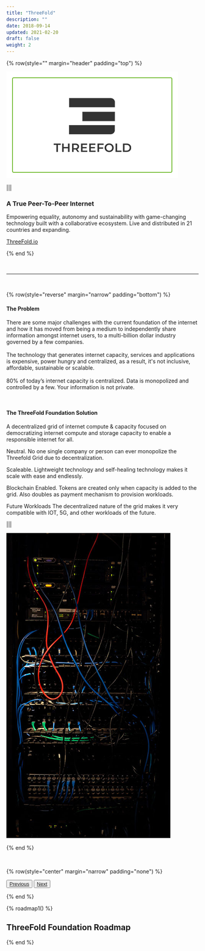 ```yaml
---
title: "ThreeFold"
description: ""
date: 2018-09-14
updated: 2021-02-20
draft: false
weight: 2
---
```


<div class="container mx-auto">

{% row(style="" margin="header" padding="top") %}

![Image](./img/tft.png#mx-auto)

|||

### A True Peer-To-Peer Internet

Empowering equality, autonomy and sustainability with game-changing technology built with a collaborative ecosystem.
Live and distributed in 21 countries and expanding.

<a class="hard_green" href="https://threefold.io/" target="_blank">ThreeFold.io</a>


{% end %}

<br>

<hr>

<br>


{% row(style="reverse" margin="narrow" padding="bottom") %}

#### The Problem

<p class="text-base">There are some major challenges with the current foundation of the internet and how it has moved from being a medium to independently share information amongst internet users, to a multi-billion dollar industry governed by a few companies.<br><br>The technology that generates internet capacity, services and applications is expensive, power hungry and centralized, as a result, it's not inclusive, affordable, sustainable or scalable.
<br><br>80% of today’s internet capacity is centralized. Data is monopolized and controlled by a few. Your information is not private.</p>

<br>

#### The ThreeFold Foundation Solution

<p class="text-base">A decentralized grid of internet compute & capacity focused on democratizing internet compute and storage capacity to enable a responsible internet for all.</p>

<p class="text-base"><spain class="font-bold">Neutral.</spain> No one single company or person can ever monopolize the Threefold Grid due to decentralization.</p>

<p class="text-base"><spain class="font-bold">Scaleable.</spain> Lightweight technology and self-healing technology makes it scale with ease and endlessly.</p>

<p class="text-base"><spain class="font-bold">Blockchain Enabled.</spain> Tokens are created only when capacity is added to the grid. Also doubles as payment mechanism to provision workloads.</p>

<p class="text-base"><spain class="font-bold">Future Workloads</spain> The decentralized nature of the grid makes it very compatible with IOT, 5G, and other workloads of the future.</p>


|||

![Image](./img/server.jpg#mx-auto)


{% end %}

<br>

{% row(style="center" margin="narrow" padding="none") %}

<button>[Previous](/projects/wavetwo/tftech)</button>
<button>[Next](/projects/wavetwo/fairswap)</button>

{% end %}



{% roadmap1() %}

## ThreeFold Foundation Roadmap


{% end %}

</div>

